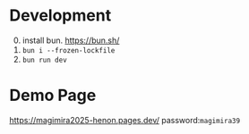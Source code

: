 # Development
0. install bun. https://bun.sh/
1. `bun i --frozen-lockfile`
2. `bun run dev`
# Demo Page
https://magimira2025-henon.pages.dev/
password:`magimira39`